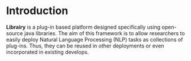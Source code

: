 # Introduction
**Librairy** is a plug-in based platform designed specifically using open-source java libraries. The aim of this framework is to allow researchers to easily deploy Natural Language Processing (NLP) tasks as collections of plug-ins. Thus, they can be reused in other deployments or even incorporated in existing develops. 
